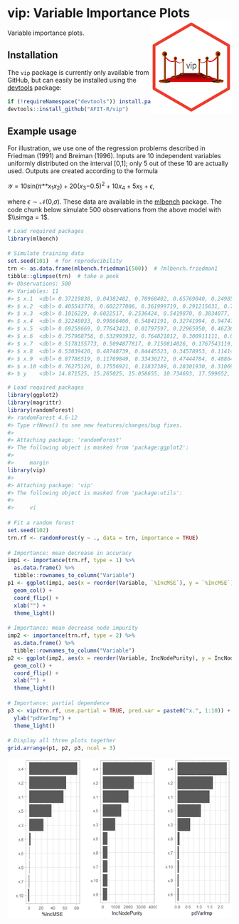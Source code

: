 <!-- README.md is generated from README.Rmd. Please edit that file -->
vip: Variable Importance Plots <img src="tools/vip-logo.png" align="right" />
=============================================================================

Variable importance plots.

Installation
------------

The `vip` package is currently only available from GitHub, but can easily be installed using the [devtools](https://CRAN.R-project.org/package=devtools) package:

``` r
if (!requireNamespace("devtools")) install.packages("devtools")
devtools::install_github("AFIT-R/vip")
```

Example usage
-------------

For illustration, we use one of the regression problems described in Friedman (1991) and Breiman (1996). Inputs are 10 independent variables uniformly distributed on the interval \[0,1\]; only 5 out of these 10 are actually used. Outputs are created according to the formula

𝒴 = 10sin(*π**x*<sub>1</sub>*x*<sub>2</sub>) + 20(*x*<sub>3</sub>−0.5)<sup>2</sup> + 10*x*<sub>4</sub> + 5*x*<sub>5</sub> + *ϵ*,

where *ϵ* ∼ 𝒩(0,*σ*). These data are available in the [mlbench](https://CRAN.R-project.org/package=mlbench) package. The code chunk below simulate 500 observations from the above model with $\\simga = 1$.

``` r
# Load required packages
library(mlbench)

# Simulate training data
set.seed(101)  # for reproducibility
trn <- as.data.frame(mlbench.friedman1(500))  # ?mlbench.friedman1
tibble::glimpse(trn)  # take a peek
#> Observations: 500
#> Variables: 11
#> $ x.1  <dbl> 0.37219838, 0.04382482, 0.70968402, 0.65769040, 0.2498557...
#> $ x.2  <dbl> 0.405543776, 0.602277006, 0.361999719, 0.291215631, 0.793...
#> $ x.3  <dbl> 0.1016229, 0.6022517, 0.2536424, 0.5419870, 0.3834077, 0....
#> $ x.4  <dbl> 0.32248033, 0.99866400, 0.54841191, 0.32741994, 0.9474793...
#> $ x.5  <dbl> 0.69258669, 0.77643413, 0.01797597, 0.22965950, 0.4623621...
#> $ x.6  <dbl> 0.757968756, 0.532993932, 0.764821812, 0.300911111, 0.004...
#> $ x.7  <dbl> 0.5178155773, 0.5094877817, 0.7150814026, 0.1767543119, 0...
#> $ x.8  <dbl> 0.53039420, 0.48748739, 0.84445523, 0.34578953, 0.1141428...
#> $ x.9  <dbl> 0.87786519, 0.11769849, 0.33436272, 0.47444784, 0.4886461...
#> $ x.10 <dbl> 0.76275126, 0.17556921, 0.11837389, 0.28301930, 0.3106974...
#> $ y    <dbl> 14.871525, 15.265025, 15.058655, 10.734693, 17.599652, 18...
```

``` r
# Load required packages
library(ggplot2)
library(magrittr)
library(randomForest)  
#> randomForest 4.6-12
#> Type rfNews() to see new features/changes/bug fixes.
#> 
#> Attaching package: 'randomForest'
#> The following object is masked from 'package:ggplot2':
#> 
#>     margin
library(vip)
#> 
#> Attaching package: 'vip'
#> The following object is masked from 'package:utils':
#> 
#>     vi

# Fit a random forest
set.seed(102)
trn.rf <- randomForest(y ~ ., data = trn, importance = TRUE)

# Importance: mean decrease in accuracy
imp1 <- importance(trn.rf, type = 1) %>%
  as.data.frame() %>%
  tibble::rownames_to_column("Variable")
p1 <- ggplot(imp1, aes(x = reorder(Variable, `%IncMSE`), y = `%IncMSE`)) +
  geom_col() +
  coord_flip() +
  xlab("") +
  theme_light()

# Importance: mean decrease node impurity
imp2 <- importance(trn.rf, type = 2) %>%
  as.data.frame() %>%
  tibble::rownames_to_column("Variable")
p2 <- ggplot(imp2, aes(x = reorder(Variable, IncNodePurity), y = IncNodePurity)) +
  geom_col() +
  coord_flip() +
  xlab("") +
  theme_light()

# Importance: partial dependence
p3 <- vip(trn.rf, use.partial = TRUE, pred.var = paste0("x.", 1:10)) +
  ylab("pdVarImp") +
  theme_light()

# Display all three plots together
grid.arrange(p1, p2, p3, ncol = 3)
```

![](tools/README-example-rf-1.png)
